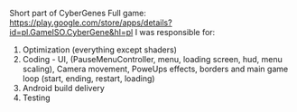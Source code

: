 Short part of CyberGenes 
Full game:
https://play.google.com/store/apps/details?id=pl.GameISO.CyberGene&hl=pl
I was responsible for:

1. Optimization (everything except shaders)
2. Coding - UI, (PauseMenuController, menu, loading screen, hud, menu scaling), Camera movement, PoweUps effects, borders 
and main game loop (start, ending, restart, loading)   
3. Android build delivery
4. Testing

